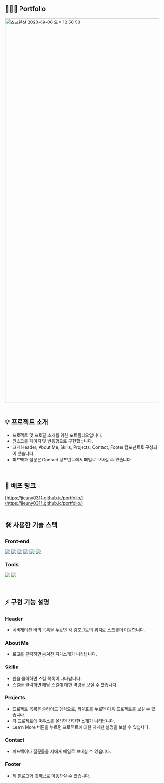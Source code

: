 ## 👩🏻‍💻 Portfolio
<img width="1258" alt="스크린샷 2023-09-06 오후 12 56 53" src="https://github.com/codestates-seb/seb43_main_030/assets/77611460/dec94296-d189-4126-915a-2664be8c3f21">
<br />
<br />

## 💡 프로젝트 소개
- 프로젝트 및 프로필 소개를 위한 포트폴리오입니다.<br/>
- 원스크롤 페이지 및 반응형으로 구현했습니다.</br>
- 크게 Header, About Me, Skills, Projects, Contact, Footer 컴포넌트로 구성되어 있습니다.<br />
- 피드백과 질문은 Contact 컴포넌트에서 메일로 보내실 수 있습니다.
<br />

## 📎 배포 링크

[https://jieuny0314.github.io/portfolio/](https://jieuny0314.github.io/portfolio/)
<br />
<br />

## 🛠 사용한 기술 스택
### <span> **Front-end** </span>
<div align="left">
  <img align="top" src="https://img.shields.io/badge/html5-E34F26?style=for-the-badge&logo=html5&logoColor=white"> 
  <img align="top" src="https://img.shields.io/badge/css-1572B6?style=for-the-badge&logo=css3&logoColor=white">
  <img align="top" src="https://img.shields.io/badge/javascript-F7DF1E?style=for-the-badge&logo=javascript&logoColor=black">
  <img align="top" src="https://img.shields.io/badge/styled%20components-DB7093?style=for-the-badge&logo=styled%20components&logoColor=black">
  <img align="top" src="https://img.shields.io/badge/react-61DAFB?style=for-the-badge&logo=react&logoColor=black">
  <img align="top" src="https://img.shields.io/badge/redux%20toolkit-764ABC?style=for-the-badge&logo=redux&logoColor=black">
</div>

### <span>  **Tools** </span>
<div align="left">
  <img align="top" src="https://img.shields.io/badge/github-181717?style=for-the-badge&logo=github&logoColor=white"> 
  <img align="top" src="https://img.shields.io/badge/figma-F24E1E?style=for-the-badge&logo=figma&logoColor=white">
</div>
<br />
<br />

## ⚡️ 구현 기능 설명
### <span>**Header** </span>
- 네비게이션 바의 목록을 누르면 각 컴포넌트의 위치로 스크롤이 이동합니다.
### <span>**About Me** </span>
- 로고를 클릭하면 숨겨진 자기소개가 나타납니다.
### <span>**Skills** </span>
- 원을 클릭하면 스킬 목록이 나타납니다.
- 스킬을 클릭하면 해당 스킬에 대한 역량을 보실 수 있습니다.
### <span>**Projects** </span>
- 프로젝트 목록은 슬라이드 형식으로, 화살표를 누르면 다음 프로젝트를 보실 수 있습니다.
- 각 프로젝트에 마우스를 올리면 간단한 소개가 나타납니다.
- Learn More 버튼을 누르면 프로젝트에 대한 자세한 설명을 보실 수 있습니다.
### <span>**Contact** </span>
- 피드백이나 질문들을 저에게 메일로 보내실 수 있습니다.
### <span>**Footer** </span>
- 제 블로그와 깃허브로 이동하실 수 있습니다.

